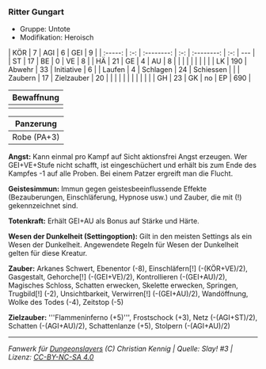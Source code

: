 ### Ritter Gungart

- Gruppe: Untote
- Modifikation: Heroisch

|   KÖR   |  7  |    AGI     |  6  |    GEI     |  9  |
| :-----: | :-: | :--------: | :-: | :--------: | :-: | --- |
|   ST    | 17  |     BE     |  0  |     VE     |  8  |
|   HÄ    | 21  |     GE     |  4  |     AU     |  8  |
|         |     |            |     |            |     |     |
|   LK    | 190 |   Abwehr   | 33  | Initiative |  6  |
| Laufen  |  4  |  Schlagen  | 24  | Schiessen  |     |
| Zaubern | 17  | Zielzauber | 20  |            |     |
|         |     |            |     |            |     |     |
|   GH    | 23  |     GK     | no  |     EP     | 690 |

| Bewaffnung |
| :--------: |
|            |

|  Panzerung  |
| :---------: |
| Robe (PA+3) |

**Angst:** Kann einmal pro Kampf auf Sicht aktionsfrei Angst erzeugen. Wer GEI+VE+Stufe nicht schafft, ist eingeschüchert und erhält bis zum Ende des Kampfes -1 auf alle Proben. Bei einem Patzer ergreift man die Flucht.

**Geistesimmun:** Immun gegen geistesbeeinflussende Effekte (Bezauberungen, Einschläferung, Hypnose usw.) und Zauber, die mit (!) gekennzeichnet sind.

**Totenkraft:** Erhält GEI+AU als Bonus auf Stärke und Härte.

**Wesen der Dunkelheit (Settingoption):** Gilt in den meisten Settings als ein Wesen der Dunkelheit. Angewendete Regeln für Wesen der Dunkelheit gelten für diese Kreatur.

**Zauber:** Arkanes Schwert, Ebenentor (-8), Einschläfern[!] (-(KÖR+VE)/2), Gasgestalt, Gehorche[!] (-(GEI+VE)/2), Kontrollieren (-(GEI+AU)/2), Magisches Schloss, Schatten erwecken, Skelette erwecken, Springen, Trugbild[!] (-2), Unsichtbarkeit, Verwirren[!] (-(GEI+AU)/2), Wandöffnung, Wolke des Todes (-4), Zeitstop (-5)

**Zielzauber:** '''Flammeninferno (+5)''', Frostschock (+3), Netz (-(AGI+ST)/2), Schatten (-(AGI+AU)/2), Schattenlanze (+5), Stolpern (-(AGI+AU)/2)

---

_Fanwerk für [Dungeonslayers](https://www.dungeonslayers.net/) (C) Christian Kennig | Quelle: Slay! #3 | Lizenz: [CC-BY-NC-SA 4.0](https://creativecommons.org/licenses/by-nc-sa/4.0/deed.de)_
